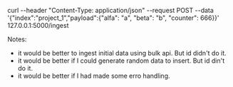 
curl --header "Content-Type: application/json"  --request POST  --data '{"index":"project_1","payload":{"alfa": "a", "beta": "b", "counter": 666}}' 127.0.0.1:5000/ingest

Notes:
- it would be better to ingest initial data using bulk api. But id didn't do it.
- it would be better if I could generate random data to insert. But id din't do it.
- it would be better if I had made some erro handling. 
